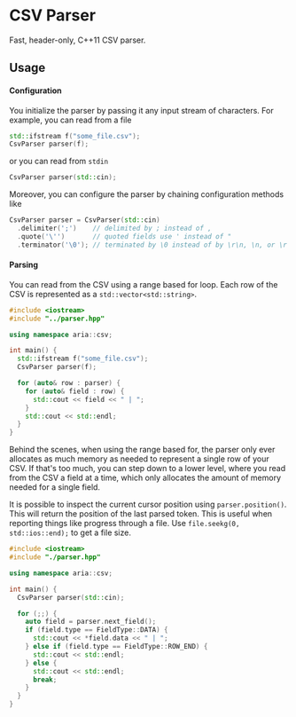 # CSV Parser

Fast, header-only, C++11 CSV parser.

## Usage

#### Configuration

You initialize the parser by passing it any input stream of characters. For example,
you can read from a file

```cpp
std::ifstream f("some_file.csv");
CsvParser parser(f);
```

or you can read from `stdin`

```cpp
CsvParser parser(std::cin);
```

Moreover, you can configure the parser by chaining configuration methods like

```cpp
CsvParser parser = CsvParser(std::cin)
  .delimiter(';')    // delimited by ; instead of ,
  .quote('\'')       // quoted fields use ' instead of "
  .terminator('\0'); // terminated by \0 instead of by \r\n, \n, or \r
```

#### Parsing

You can read from the CSV using a range based for loop. Each row of the CSV
is represented as a `std::vector<std::string>`.

```cpp
#include <iostream>
#include "../parser.hpp"

using namespace aria::csv;

int main() {
  std::ifstream f("some_file.csv");
  CsvParser parser(f);

  for (auto& row : parser) {
    for (auto& field : row) {
      std::cout << field << " | ";
    }
    std::cout << std::endl;
  }
}
```

Behind the scenes, when using the range based for, the parser only ever allocates
as much memory as needed to represent a single row of your CSV. If that's too
much, you can step down to a lower level, where you read from the CSV a field at
a time, which only allocates the amount of memory needed for a single field.

It is possible to inspect the current cursor position using ```parser.position()```.
This will return the position of the last parsed token. This is useful when reporting
things like progress through a file. Use ```file.seekg(0, std::ios::end);``` to get a
file size.

```cpp
#include <iostream>
#include "./parser.hpp"

using namespace aria::csv;

int main() {
  CsvParser parser(std::cin);

  for (;;) {
    auto field = parser.next_field();
    if (field.type == FieldType::DATA) {
      std::cout << *field.data << " | ";
    } else if (field.type == FieldType::ROW_END) {
      std::cout << std::endl;
    } else {
      std::cout << std::endl;
      break;
    }
  }
}
```